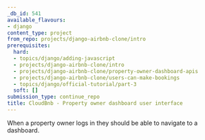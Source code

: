 ```yaml
---
_db_id: 541
available_flavours:
- django
content_type: project
from_repo: projects/django-airbnb-clone/intro
prerequisites:
  hard:
  - topics/django/adding-javascript
  - projects/django-airbnb-clone/intro
  - projects/django-airbnb-clone/property-owner-dashboard-apis
  - projects/django-airbnb-clone/users-can-make-bookings
  - topics/django/official-tutorial/part-3
  soft: []
submission_type: continue_repo
title: CloudBnb - Property owner dashboard user interface
---
```


When a property owner logs in they should be able to navigate to a dashboard.